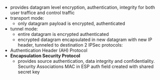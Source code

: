- provides datagram level encryption, authentication, integrity for both user traffice and control traffic
- transport mode:
	- only datagram payload is encrypted, authenticated
- tunnel mode:
	- entire datagram is encrypted authenticated
	- encrypted datagram encapsulated in new datagram with new IP header, tunneled to destination
2 IPSec protocols:
- Authentication Header (AH) Protocol
- **Encapsulation Security Protocol**
	- provides source authentication, data integrity and confidentiality. 
Security Associations
MAC in ESP auth field created with shared secret key
